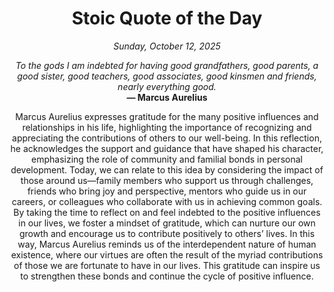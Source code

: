 <h1 align="center">Stoic Quote of the Day</h1>
<p align="center"><em><!--START_SECTION:current-date-->
Sunday, October 12, 2025
<!--END_SECTION:current-date--></em></p>
<p align="center">
    <em><!--START_SECTION:quote-text-->
To the gods I am indebted for having good grandfathers, good parents, a good sister, good teachers, good associates, good kinsmen and friends, nearly everything good.
<!--END_SECTION:quote-text--></em><br>
    <strong>— <!--START_SECTION:quote-author-->
Marcus Aurelius
<!--END_SECTION:quote-author--></strong>
</p>

<p align="center" style="max-width:600px;margin:0 auto;">
<!--START_SECTION:quote-interpretation-->
Marcus Aurelius expresses gratitude for the many positive influences and relationships in his life, highlighting the importance of recognizing and appreciating the contributions of others to our well-being. In this reflection, he acknowledges the support and guidance that have shaped his character, emphasizing the role of community and familial bonds in personal development. Today, we can relate to this idea by considering the impact of those around us—family members who support us through challenges, friends who bring joy and perspective, mentors who guide us in our careers, or colleagues who collaborate with us in achieving common goals. By taking the time to reflect on and feel indebted to the positive influences in our lives, we foster a mindset of gratitude, which can nurture our own growth and encourage us to contribute positively to others’ lives. In this way, Marcus Aurelius reminds us of the interdependent nature of human existence, where our virtues are often the result of the myriad contributions of those we are fortunate to have in our lives. This gratitude can inspire us to strengthen these bonds and continue the cycle of positive influence.
<!--END_SECTION:quote-interpretation-->
</p>
